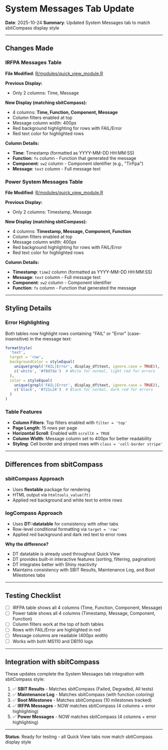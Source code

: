 # System Messages Tab Update

**Date**: 2025-10-24
**Summary**: Updated System Messages tab to match sbitCompass display style

---

## Changes Made

### IRFPA Messages Table

**File Modified**: [R/modules/quick_view_module.R](R/modules/quick_view_module.R:685-775)

**Previous Display:**
- Only 2 columns: Time, Message

**New Display (matching sbitCompass):**
- 4 columns: **Time, Function, Component, Message**
- Column filters enabled at top
- Message column width: 400px
- Red background highlighting for rows with FAIL/Error
- Red text color for highlighted rows

**Column Details:**
- **Time**: Timestamp (formatted as YYYY-MM-DD HH:MM:SS)
- **Function**: `fx` column - Function that generated the message
- **Component**: `sw2` column - Component identifier (e.g., "TirFpa")
- **Message**: `text` column - Full message text

### Power System Messages Table

**File Modified**: [R/modules/quick_view_module.R](R/modules/quick_view_module.R:777-867)

**Previous Display:**
- Only 2 columns: Timestamp, Message

**New Display (matching sbitCompass):**
- 4 columns: **Timestamp, Message, Component, Function**
- Column filters enabled at top
- Message column width: 400px
- Red background highlighting for rows with FAIL/Error
- Red text color for highlighted rows

**Column Details:**
- **Timestamp**: `time2` column (formatted as YYYY-MM-DD HH:MM:SS)
- **Message**: `text` column - Full message text
- **Component**: `sw2` column - Component identifier
- **Function**: `fx` column - Function that generated the message

---

## Styling Details

### Error Highlighting

Both tables now highlight rows containing "FAIL" or "Error" (case-insensitive) in the message text:

```r
formatStyle(
  'text',
  target = 'row',
  backgroundColor = styleEqual(
    unique(grepl('FAIL|Error', display_df$text, ignore.case = TRUE)),
    c('white', '#f8d7da')  # White for normal, light red for errors
  ),
  color = styleEqual(
    unique(grepl('FAIL|Error', display_df$text, ignore.case = TRUE)),
    c('black', '#721c24')  # Black for normal, dark red for errors
  )
)
```

### Table Features

- **Column Filters**: Top filters enabled with `filter = 'top'`
- **Page Length**: 15 rows per page
- **Horizontal Scroll**: Enabled with `scrollX = TRUE`
- **Column Width**: Message column set to 400px for better readability
- **Styling**: Cell border and striped rows with `class = 'cell-border stripe'`

---

## Differences from sbitCompass

### sbitCompass Approach
- Uses **flextable** package for rendering
- HTML output via `htmltools_value(ft)`
- Applied red background and white text to entire rows

### logCompass Approach
- Uses **DT::datatable** for consistency with other tabs
- Row-level conditional formatting via `target = 'row'`
- Applied red background and dark red text to error rows

**Why the difference?**
- DT datatable is already used throughout Quick View
- DT provides built-in interactive features (sorting, filtering, pagination)
- DT integrates better with Shiny reactivity
- Maintains consistency with SBIT Results, Maintenance Log, and Boot Milestones tabs

---

## Testing Checklist

- [ ] IRFPA table shows all 4 columns (Time, Function, Component, Message)
- [ ] Power table shows all 4 columns (Timestamp, Message, Component, Function)
- [ ] Column filters work at the top of both tables
- [ ] Rows with FAIL/Error are highlighted in red
- [ ] Message columns are readable (400px width)
- [ ] Works with both MS110 and DB110 logs

---

## Integration with sbitCompass

These updates complete the System Messages tab integration with sbitCompass style:

1. ✅ **SBIT Results** - Matches sbitCompass (Failed, Degraded, All tests)
2. ✅ **Maintenance Log** - Matches sbitCompass (with function coloring)
3. ✅ **Boot Milestones** - Matches sbitCompass (10 milestones tracked)
4. ✅ **IRFPA Messages** - NOW matches sbitCompass (4 columns + error highlighting)
5. ✅ **Power Messages** - NOW matches sbitCompass (4 columns + error highlighting)

---

**Status**: Ready for testing - all Quick View tabs now match sbitCompass display style
